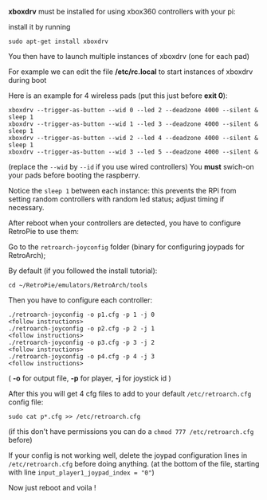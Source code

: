 **xboxdrv** must be installed for using xbox360 controllers with your pi:

install it by running

    sudo apt-get install xboxdrv

You then have to launch multiple instances of xboxdrv (one for each pad)

For example we can edit the file **/etc/rc.local** to start instances of xboxdrv during boot

Here is an example for 4 wireless pads (put this just before **exit 0**):

    xboxdrv --trigger-as-button --wid 0 --led 2 --deadzone 4000 --silent &
    sleep 1
    xboxdrv --trigger-as-button --wid 1 --led 3 --deadzone 4000 --silent &
    sleep 1
    xboxdrv --trigger-as-button --wid 2 --led 4 --deadzone 4000 --silent &
    sleep 1
    xboxdrv --trigger-as-button --wid 3 --led 5 --deadzone 4000 --silent &

(replace the `--wid` by `--id` if you use wired controllers)
You **must** swich-on your pads before booting the raspberry.

Notice the `sleep 1` between each instance: this prevents the RPi from setting random controllers with random led status; adjust timing if necessary.

After reboot when your controllers are detected, you have to configure RetroPie to use them:

Go to the `retroarch-joyconfig` folder (binary for configuring joypads for RetroArch);

By default (if you followed the install tutorial):

    cd ~/RetroPie/emulators/RetroArch/tools

Then you have to configure each controller:

    ./retroarch-joyconfig -o p1.cfg -p 1 -j 0
    <follow instructions>
    ./retroarch-joyconfig -o p2.cfg -p 2 -j 1
    <follow instructions>
    ./retroarch-joyconfig -o p3.cfg -p 3 -j 2
    <follow instructions>
    ./retroarch-joyconfig -o p4.cfg -p 4 -j 3
    <follow instructions>

( **-o** for output file, **-p** for player, **-j** for joystick id )

After this you will get 4 cfg files to add to your default `/etc/retroarch.cfg` config file:

    sudo cat p*.cfg >> /etc/retroarch.cfg

(if this don't have permissions you can do a `chmod 777 /etc/retroarch.cfg` before)

If your config is not working well, delete the joypad configuration lines in `/etc/retroarch.cfg` before doing anything.
(at the bottom of the file, starting with line `input_player1_joypad_index = "0"`)

Now just reboot and voila !